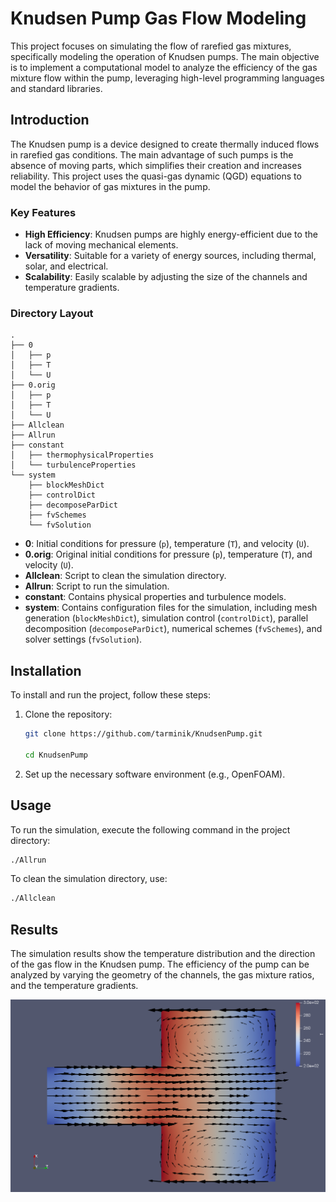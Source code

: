 
# Knudsen Pump Gas Flow Modeling

This project focuses on simulating the flow of rarefied gas mixtures, specifically modeling the operation of Knudsen pumps. The main objective is to implement a computational model to analyze the efficiency of the gas mixture flow within the pump, leveraging high-level programming languages and standard libraries.

## Introduction

The Knudsen pump is a device designed to create thermally induced flows in rarefied gas conditions. The main advantage of such pumps is the absence of moving parts, which simplifies their creation and increases reliability. This project uses the quasi-gas dynamic (QGD) equations to model the behavior of gas mixtures in the pump.

### Key Features
- **High Efficiency**: Knudsen pumps are highly energy-efficient due to the lack of moving mechanical elements.
- **Versatility**: Suitable for a variety of energy sources, including thermal, solar, and electrical.
- **Scalability**: Easily scalable by adjusting the size of the channels and temperature gradients.


### Directory Layout

```
.
├── 0
│   ├── p
│   ├── T
│   └── U
├── 0.orig
│   ├── p
│   ├── T
│   └── U
├── Allclean
├── Allrun
├── constant
│   ├── thermophysicalProperties
│   └── turbulenceProperties
└── system
    ├── blockMeshDict
    ├── controlDict
    ├── decomposeParDict
    ├── fvSchemes
    └── fvSolution
```

- **0**: Initial conditions for pressure (`p`), temperature (`T`), and velocity (`U`).
- **0.orig**: Original initial conditions for pressure (`p`), temperature (`T`), and velocity (`U`).
- **Allclean**: Script to clean the simulation directory.
- **Allrun**: Script to run the simulation.
- **constant**: Contains physical properties and turbulence models.
- **system**: Contains configuration files for the simulation, including mesh generation (`blockMeshDict`), simulation control (`controlDict`), parallel decomposition (`decomposeParDict`), numerical schemes (`fvSchemes`), and solver settings (`fvSolution`).

## Installation

To install and run the project, follow these steps:

1. Clone the repository:
   ```bash
   git clone https://github.com/tarminik/KnudsenPump.git
   
   cd KnudsenPump
   ```

2. Set up the necessary software environment (e.g., OpenFOAM).

## Usage

To run the simulation, execute the following command in the project directory:
```bash
./Allrun
```

To clean the simulation directory, use:
```bash
./Allclean
```

## Results

The simulation results show the temperature distribution and the direction of the gas flow in the Knudsen pump. The efficiency of the pump can be analyzed by varying the geometry of the channels, the gas mixture ratios, and the temperature gradients.

![Simulation Results](docs/result.png)

